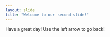 ```yaml
---
layout: slide
title: "Welcome to our second slide!"
---
```

Have a great day!
Use the left arrow to go back!
